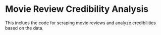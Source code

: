 # Movie Review Credibility Analysis
 
This inclues the code for scraping movie reviews and analyze credibilities based on the data.

